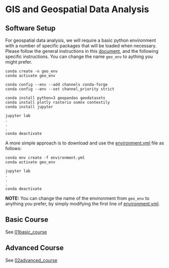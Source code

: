 # GIS and Geospatial Data Analysis

## Software Setup

For geospatial data analysis, we will require a basic python environment with a number of specific packages that will be loaded when necessary. Please follow the general instructions in this [document](../01_setup.pdf), and the following specific instructions. You can change the name `geo_env` to aything you might prefer.


```
conda create -n geo_env 
conda activate geo_env

conda config --env --add channels conda-forge
conda config --env --set channel_priority strict

conda install python=3 geopandas geodatasets
conda install plotly rasterio osmnx contextily
conda install jupyter

jupyter lab
.
.
.
conda deactivate
```

A more simple approach is to download and use the [environment.yml](environment.yml) file as follows:

```
conda env create -f environment.yml
conda activate geo_env

jupyter lab
.
.
.
conda deactivate

```

**NOTE:** You can change the name of the environment from `geo_env` to anything you prefer, by simply modifying the first line of [environment.yml](environment.yml). 

## Basic Course

See [01basic_course](./01basic_course)


## Advanced Course

See [02advanced_course](./02advanced_course)



